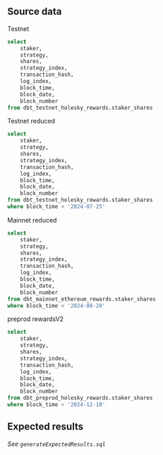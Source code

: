 ## Source data

Testnet
```sql
select
    staker,
    strategy,
    shares,
    strategy_index,
    transaction_hash,
    log_index,
    block_time,
    block_date,
    block_number
from dbt_testnet_holesky_rewards.staker_shares
```

Testnet reduced
```sql
select
    staker,
    strategy,
    shares,
    strategy_index,
    transaction_hash,
    log_index,
    block_time,
    block_date,
    block_number
from dbt_testnet_holesky_rewards.staker_shares
where block_time < '2024-07-25'
```

Mainnet reduced
```sql
select
    staker,
    strategy,
    shares,
    strategy_index,
    transaction_hash,
    log_index,
    block_time,
    block_date,
    block_number
from dbt_mainnet_ethereum_rewards.staker_shares
where block_time < '2024-08-20'

```

preprod rewardsV2

```sql
select
    staker,
    strategy,
    shares,
    strategy_index,
    transaction_hash,
    log_index,
    block_time,
    block_date,
    block_number
from dbt_preprod_holesky_rewards.staker_shares
where block_time < '2024-12-10'
```

## Expected results

_See `generateExpectedResults.sql`_
